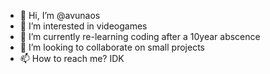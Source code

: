 - 👋 Hi, I’m @avunaos
- 👀 I’m interested in videogames
- 🌱 I’m currently re-learning coding after a 10year abscence
- 💞️ I’m looking to collaborate on small projects
- 📫 How to reach me? IDK

<!---
avunaos/avunaos is a ✨ special ✨ repository because its `README.md` (this file) appears on your GitHub profile.
You can click the Preview link to take a look at your changes.
--->
